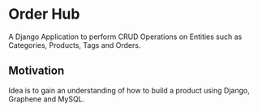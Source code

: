 # Order Hub

A Django Application to perform CRUD Operations on Entities such as Categories, Products, Tags and Orders.

## Motivation

Idea is to gain an understanding of how to build a product using Django, Graphene and MySQL.
